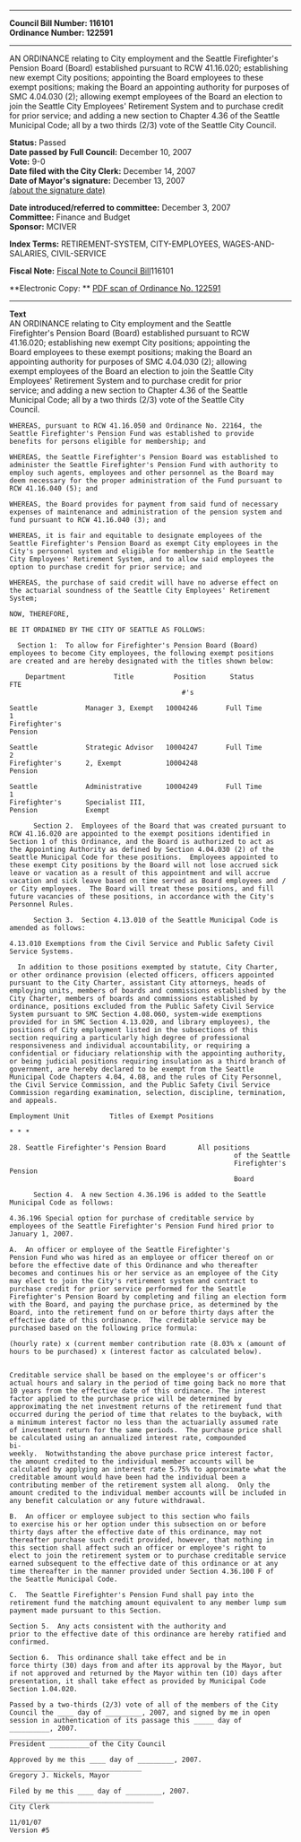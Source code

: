 * * * * *  
  
**Council Bill Number: [](#h0)[](#h2)116101**   
**Ordinance Number: 122591**  
  
* * * * *  
  
AN ORDINANCE relating to City employment and the Seattle Firefighter's Pension Board (Board) established pursuant to RCW 41.16.020; establishing new exempt City positions; appointing the Board employees to these exempt positions; making the Board an appointing authority for purposes of SMC 4.04.030 (2); allowing exempt employees of the Board an election to join the Seattle City Employees' Retirement System and to purchase credit for prior service; and adding a new section to Chapter 4.36 of the Seattle Municipal Code; all by a two thirds (2/3) vote of the Seattle City Council.  
  
**Status:** Passed   
**Date passed by Full Council:** December 10, 2007   
**Vote:** 9-0   
**Date filed with the City Clerk:** December 14, 2007   
**Date of Mayor's signature:** December 13, 2007   
[(about the signature date)](/~public/approvaldate.htm)   
  
  
**Date introduced/referred to committee:** December 3, 2007   
**Committee:** Finance and Budget   
**Sponsor:** MCIVER   
  
**Index Terms:** RETIREMENT-SYSTEM, CITY-EMPLOYEES, WAGES-AND-SALARIES, CIVIL-SERVICE  
  
**Fiscal Note:** [Fiscal Note to Council Bill](http://clerk.seattle.gov/~public/fnote/116101.htm)[](#h1)[](#h3)116101  
  
**Electronic Copy: ** [PDF scan of Ordinance No. 122591](/~archives/Ordinances/Ord_122591.pdf)  
  
* * * * *  
  
**Text**  
    AN ORDINANCE relating to City employment and the Seattle  
    Firefighter's Pension Board (Board) established pursuant to RCW  
    41.16.020; establishing new exempt City positions; appointing the  
    Board employees to these exempt positions; making the Board an  
    appointing authority for purposes of SMC 4.04.030 (2); allowing  
    exempt employees of the Board an election to join the Seattle City  
    Employees' Retirement System and to purchase credit for prior  
    service; and adding a new section to Chapter 4.36 of the Seattle  
    Municipal Code; all by a two thirds (2/3) vote of the Seattle City  
    Council.  
  
    WHEREAS, pursuant to RCW 41.16.050 and Ordinance No. 22164, the  
    Seattle Firefighter's Pension Fund was established to provide  
    benefits for persons eligible for membership; and  
  
    WHEREAS, the Seattle Firefighter's Pension Board was established to  
    administer the Seattle Firefighter's Pension Fund with authority to  
    employ such agents, employees and other personnel as the Board may  
    deem necessary for the proper administration of the Fund pursuant to  
    RCW 41.16.040 (5); and  
  
    WHEREAS, the Board provides for payment from said fund of necessary  
    expenses of maintenance and administration of the pension system and  
    fund pursuant to RCW 41.16.040 (3); and  
  
    WHEREAS, it is fair and equitable to designate employees of the  
    Seattle Firefighter's Pension Board as exempt City employees in the  
    City's personnel system and eligible for membership in the Seattle  
    City Employees' Retirement System, and to allow said employees the  
    option to purchase credit for prior service; and  
  
    WHEREAS, the purchase of said credit will have no adverse effect on  
    the actuarial soundness of the Seattle City Employees' Retirement  
    System;  
  
    NOW, THEREFORE,  
  
    BE IT ORDAINED BY THE CITY OF SEATTLE AS FOLLOWS:  
  
      Section 1:  To allow for Firefighter's Pension Board (Board)  
    employees to become City employees, the following exempt positions  
    are created and are hereby designated with the titles shown below:  
  
        Department            Title          Position      Status          FTE  
                                               #'s  
  
    Seattle            Manager 3, Exempt   10004246       Full Time         1  
    Firefighter's  
    Pension  
  
    Seattle            Strategic Advisor   10004247       Full Time         2  
    Firefighter's      2, Exempt           10004248  
    Pension  
  
    Seattle            Administrative      10004249       Full Time         1  
    Firefighter's      Specialist III,  
    Pension            Exempt  
  
          Section 2.  Employees of the Board that was created pursuant to  
    RCW 41.16.020 are appointed to the exempt positions identified in  
    Section 1 of this Ordinance, and the Board is authorized to act as  
    the Appointing Authority as defined by Section 4.04.030 (2) of the  
    Seattle Municipal Code for these positions.  Employees appointed to  
    these exempt City positions by the Board will not lose accrued sick  
    leave or vacation as a result of this appointment and will accrue  
    vacation and sick leave based on time served as Board employees and /  
    or City employees.  The Board will treat these positions, and fill  
    future vacancies of these positions, in accordance with the City's  
    Personnel Rules.  
  
          Section 3.  Section 4.13.010 of the Seattle Municipal Code is  
    amended as follows:  
  
    4.13.010 Exemptions from the Civil Service and Public Safety Civil  
    Service Systems.  
  
      In addition to those positions exempted by statute, City Charter,  
    or other ordinance provision (elected officers, officers appointed  
    pursuant to the City Charter, assistant City attorneys, heads of  
    employing units, members of boards and commissions established by the  
    City Charter, members of boards and commissions established by  
    ordinance, positions excluded from the Public Safety Civil Service  
    System pursuant to SMC Section 4.08.060, system-wide exemptions  
    provided for in SMC Section 4.13.020, and library employees), the  
    positions of City employment listed in the subsections of this  
    section requiring a particularly high degree of professional  
    responsiveness and individual accountability, or requiring a  
    confidential or fiduciary relationship with the appointing authority,  
    or being judicial positions requiring insulation as a third branch of  
    government, are hereby declared to be exempt from the Seattle  
    Municipal Code Chapters 4.04, 4.08, and the rules of City Personnel,  
    the Civil Service Commission, and the Public Safety Civil Service  
    Commission regarding examination, selection, discipline, termination,  
    and appeals.  
  
    Employment Unit          Titles of Exempt Positions  
  
    * * *  
  
    28. Seattle Firefighter's Pension Board        All positions  
                                                            of the Seattle  
                                                            Firefighter's Pension  
                                                            Board  
  
          Section 4.  A new Section 4.36.196 is added to the Seattle  
    Municipal Code as follows:  
  
    4.36.196 Special option for purchase of creditable service by  
    employees of the Seattle Firefighter's Pension Fund hired prior to  
    January 1, 2007.  
  
    A.  An officer or employee of the Seattle Firefighter's  
    Pension Fund who was hired as an employee or officer thereof on or  
    before the effective date of this Ordinance and who thereafter  
    becomes and continues his or her service as an employee of the City  
    may elect to join the City's retirement system and contract to  
    purchase credit for prior service performed for the Seattle  
    Firefighter's Pension Board by completing and filing an election form  
    with the Board, and paying the purchase price, as determined by the  
    Board, into the retirement fund on or before thirty days after the  
    effective date of this ordinance.  The creditable service may be  
    purchased based on the following price formula:  
  
    (hourly rate) x (current member contribution rate (8.03% x (amount of  
    hours to be purchased) x (interest factor as calculated below).  
  
  
    Creditable service shall be based on the employee's or officer's  
    actual hours and salary in the period of time going back no more that  
    10 years from the effective date of this ordinance. The interest  
    factor applied to the purchase price will be determined by  
    approximating the net investment returns of the retirement fund that  
    occurred during the period of time that relates to the buyback, with  
    a minimum interest factor no less than the actuarially assumed rate  
    of investment return for the same periods.  The purchase price shall  
    be calculated using an annualized interest rate, compounded  
    bi-  
    weekly.  Notwithstanding the above purchase price interest factor,  
    the amount credited to the individual member accounts will be  
    calculated by applying an interest rate 5.75% to approximate what the  
    creditable amount would have been had the individual been a  
    contributing member of the retirement system all along.  Only the  
    amount credited to the individual member accounts will be included in  
    any benefit calculation or any future withdrawal.    
  
    B.  An officer or employee subject to this section who fails  
    to exercise his or her option under this subsection on or before  
    thirty days after the effective date of this ordinance, may not  
    thereafter purchase such credit provided, however, that nothing in  
    this section shall affect such an officer or employee's right to  
    elect to join the retirement system or to purchase creditable service  
    earned subsequent to the effective date of this ordinance or at any  
    time thereafter in the manner provided under Section 4.36.100 F of  
    the Seattle Municipal Code.  
  
    C.  The Seattle Firefighter's Pension Fund shall pay into the  
    retirement fund the matching amount equivalent to any member lump sum  
    payment made pursuant to this Section.  
  
    Section 5.  Any acts consistent with the authority and  
    prior to the effective date of this ordinance are hereby ratified and  
    confirmed.  
  
    Section 6.  This ordinance shall take effect and be in  
    force thirty (30) days from and after its approval by the Mayor, but  
    if not approved and returned by the Mayor within ten (10) days after  
    presentation, it shall take effect as provided by Municipal Code  
    Section 1.04.020.  
  
    Passed by a two-thirds (2/3) vote of all of the members of the City  
    Council the ____ day of _________, 2007, and signed by me in open  
    session in authentication of its passage this _____ day of  
    __________, 2007.  
    _________________________________  
    President __________of the City Council  
  
    Approved by me this ____ day of _________, 2007.  
    _________________________________  
    Gregory J. Nickels, Mayor  
  
    Filed by me this ____ day of _________, 2007.  
    ____________________________________  
    City Clerk  
  
    11/01/07  
    Version #5  
